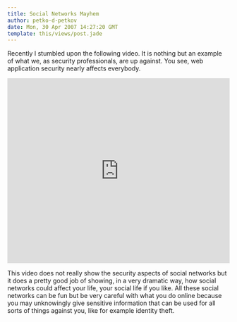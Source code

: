 ```yaml
---
title: Social Networks Mayhem
author: petko-d-petkov
date: Mon, 30 Apr 2007 14:27:20 GMT
template: this/views/post.jade
---
```


Recently I stumbled upon the following video. It is nothing but an example of what we, as security professionals, are up against. You see, web application security nearly affects everybody.

<iframe width="100%" height="420" src="http://www.youtube.com/embed/hOwpGF1SOQM" frameborder="0" allowfullscreen></iframe>

This video does not really show the security aspects of social networks but it does a pretty good job of showing, in a very dramatic way, how social networks could affect your life, your social life if you like. All these social networks can be fun but be very careful with what you do online because you may unknowingly give sensitive information that can be used for all sorts of things against you, like for example identity theft.
